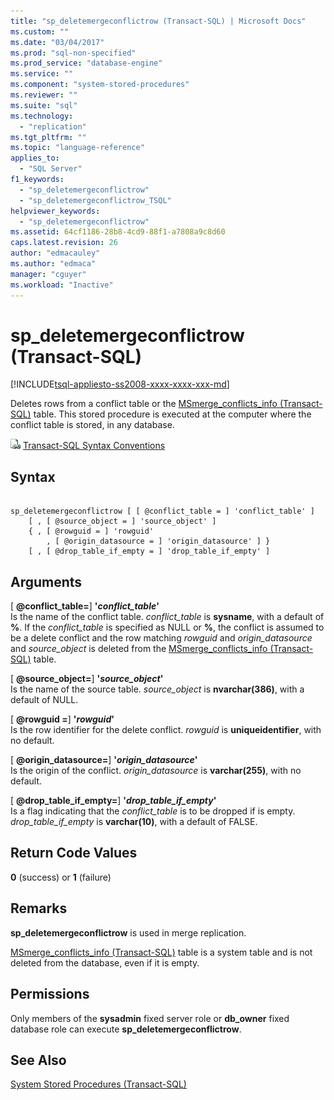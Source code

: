 ```yaml
---
title: "sp_deletemergeconflictrow (Transact-SQL) | Microsoft Docs"
ms.custom: ""
ms.date: "03/04/2017"
ms.prod: "sql-non-specified"
ms.prod_service: "database-engine"
ms.service: ""
ms.component: "system-stored-procedures"
ms.reviewer: ""
ms.suite: "sql"
ms.technology: 
  - "replication"
ms.tgt_pltfrm: ""
ms.topic: "language-reference"
applies_to: 
  - "SQL Server"
f1_keywords: 
  - "sp_deletemergeconflictrow"
  - "sp_deletemergeconflictrow_TSQL"
helpviewer_keywords: 
  - "sp_deletemergeconflictrow"
ms.assetid: 64cf1186-28b8-4cd9-88f1-a7808a9c8d60
caps.latest.revision: 26
author: "edmacauley"
ms.author: "edmaca"
manager: "cguyer"
ms.workload: "Inactive"
---
```

# sp_deletemergeconflictrow (Transact-SQL)
[!INCLUDE[tsql-appliesto-ss2008-xxxx-xxxx-xxx-md](../../includes/tsql-appliesto-ss2008-xxxx-xxxx-xxx-md.md)]

  Deletes rows from a conflict table or the [MSmerge_conflicts_info &#40;Transact-SQL&#41;](../../relational-databases/system-tables/msmerge-conflicts-info-transact-sql.md) table. This stored procedure is executed at the computer where the conflict table is stored, in any database.  
  
 ![Topic link icon](../../database-engine/configure-windows/media/topic-link.gif "Topic link icon") [Transact-SQL Syntax Conventions](../../t-sql/language-elements/transact-sql-syntax-conventions-transact-sql.md)  
  
## Syntax  
  
```  
  
sp_deletemergeconflictrow [ [ @conflict_table = ] 'conflict_table' ]  
    [ , [ @source_object = ] 'source_object' ]  
    { , [ @rowguid = ] 'rowguid'  
        , [ @origin_datasource = ] 'origin_datasource' ] }  
    [ , [ @drop_table_if_empty = ] 'drop_table_if_empty' ]  
```  
  
## Arguments  
 [ **@conflict_table=**] **'***conflict_table***'**  
 Is the name of the conflict table. *conflict_table* is **sysname**, with a default of **%**. If the *conflict_table* is specified as NULL or **%**, the conflict is assumed to be a delete conflict and the row matching *rowguid* and *origin_datasource* and *source_object* is deleted from the [MSmerge_conflicts_info &#40;Transact-SQL&#41;](../../relational-databases/system-tables/msmerge-conflicts-info-transact-sql.md) table.  
  
 [ **@source_object=**] **'***source_object***'**  
 Is the name of the source table. *source_object* is **nvarchar(386)**, with a default of NULL.  
  
 [ **@rowguid =**] **'***rowguid***'**  
 Is the row identifier for the delete conflict. *rowguid* is **uniqueidentifier**, with no default.  
  
 [ **@origin_datasource=**] **'***origin_datasource***'**  
 Is the origin of the conflict. *origin_datasource* is **varchar(255)**, with no default.  
  
 [ **@drop_table_if_empty=**] **'***drop_table_if_empty***'**  
 Is a flag indicating that the *conflict_table* is to be dropped if is empty. *drop_table_if_empty* is **varchar(10)**, with a default of FALSE.  
  
## Return Code Values  
 **0** (success) or **1** (failure)  
  
## Remarks  
 **sp_deletemergeconflictrow** is used in merge replication.  
  
 [MSmerge_conflicts_info &#40;Transact-SQL&#41;](../../relational-databases/system-tables/msmerge-conflicts-info-transact-sql.md) table is a system table and is not deleted from the database, even if it is empty.  
  
## Permissions  
 Only members of the **sysadmin** fixed server role or **db_owner** fixed database role can execute **sp_deletemergeconflictrow**.  
  
## See Also  
 [System Stored Procedures &#40;Transact-SQL&#41;](../../relational-databases/system-stored-procedures/system-stored-procedures-transact-sql.md)  
  
  
